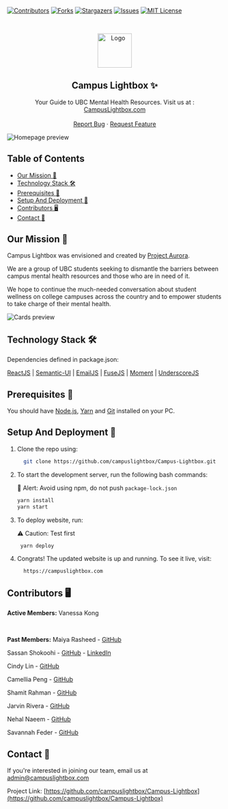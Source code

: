 <!-- Using README template from: https://github.com/othneildrew/Best-README-Template -->

[![Contributors][contributors-shield]][contributors-url]
[![Forks][forks-shield]][forks-url]
[![Stargazers][stars-shield]][stars-url]
[![Issues][issues-shield]][issues-url]
[![MIT License][license-shield]][license-url]

<!-- PROJECT LOGO -->
<br />
<p align="center">
  <a href="https://github.com/campuslightbox/Campus-Lightbox">
    <img src="images/logo.png" alt="Logo" width="80" height="80">
  </a>

  <h2 align="center">Campus Lightbox ✨</h2>
  <p align="center">
    Your Guide to UBC Mental Health Resources. Visit us at : 
    <a href="https://campuslightbox.com/">CampusLightbox.com</a>
    <br />
    <br />
    <a href="https://github.com/campuslightbox/Campus-Lightbox/issues">Report Bug</a>
    ·
    <a href="https://github.com/campuslightbox/Campus-Lightbox/issues">Request Feature</a>
  </p>
</p>

![Homepage preview](/images/homepage.png)

## Table of Contents

- [Our Mission 🧠](#our-mission-)
- [Technology Stack 🛠️](#technology-stack-%EF%B8%8F)
- [Prerequisites 🍪](#prerequisites-)
- [Setup And Deployment 🔧](#setup-and-deployment-)
- [Contributors 🖥](#contributors-)
- [Contact 📧](#contact-)

## Our Mission 🧠

Campus Lightbox was envisioned and created by [Project Aurora](https://www.projectaurora.ca/).

We are a group of UBC students seeking to dismantle the barriers between campus mental health resources and those who are in need of it.

We hope to continue the much-­needed conversation about student wellness on college campuses across the country and to empower students to take charge of their mental health.

![Cards preview](/images/cards.png)

## Technology Stack 🛠️

Dependencies defined in package.json:

[ReactJS](https://reactjs.org/)
| [Semantic-UI](https://react.semantic-ui.com/)
| [EmailJS](https://www.emailjs.com/)
| [FuseJS](https://fusejs.io/)
| [Moment](https://momentjs.com/)
| [UnderscoreJS](https://underscorejs.org/)

## Prerequisites 🍪

You should have [Node.js](https://nodejs.org/en/), [Yarn](https://classic.yarnpkg.com/en/docs/install/) and [Git](https://git-scm.com/) installed on your PC.

## Setup And Deployment 🔧

1. Clone the repo using:

   ```bash
     git clone https://github.com/campuslightbox/Campus-Lightbox.git
   ```

2. To start the development server, run the following bash commands:

   🚨 Alert: Avoid using npm, do not push `package-lock.json`

   ```bash
   yarn install
   yarn start
   ```

3. To deploy website, run:

   ⚠️ Caution: Test first

   ```bash
    yarn deploy
   ```

4. Congrats! The updated website is up and running. To see it live, visit:

   ```https
     https://campuslightbox.com
   ```

## Contributors 🖥

**Active Members:**
Vanessa Kong

<br />

**Past Members:**
Maiya Rasheed - [GitHub](https://github.com/maiyaer)

Sassan Shokoohi - [GitHub](https://github.com/sassansh) - [LinkedIn](https://www.linkedin.com/in/sassanshokoohi/)

Cindy Lin - [GitHub](https://github.com/LanguageXange)

Camellia Peng - [GitHub](https://github.com/cching0L2)

Shamit Rahman - [GitHub](https://github.com/rahmanshamit)

Jarvin Rivera - [GitHub](https://github.com/Jrivera1625)

Nehal Naeem - [GitHub](https://github.com/Nehal-Naeem)

Savannah Feder - [GitHub](https://github.com/savannahfeder)

## Contact 📧

If you're interested in joining our team, email us at admin@campuslightbox.com

Project Link: [https://github.com/campuslightbox/Campus-Lightbox](https://github.com/campuslightbox/Campus-Lightbox)

<!-- MARKDOWN LINKS & IMAGES -->
<!-- https://www.markdownguide.org/basic-syntax/#reference-style-links -->

[contributors-shield]: https://img.shields.io/github/contributors/campuslightbox/Campus-Lightbox.svg?style=for-the-badge
[contributors-url]: https://github.com/campuslightbox/Campus-Lightbox/graphs/contributors
[forks-shield]: https://img.shields.io/github/forks/campuslightbox/Campus-Lightbox.svg?style=for-the-badge
[forks-url]: https://github.com/campuslightbox/Campus-Lightbox/network/members
[stars-shield]: https://img.shields.io/github/stars/campuslightbox/Campus-Lightbox.svg?style=for-the-badge
[stars-url]: https://github.com/campuslightbox/Campus-Lightbox/stargazers
[issues-shield]: https://img.shields.io/github/issues/campuslightbox/Campus-Lightbox.svg?style=for-the-badge
[issues-url]: https://github.com/campuslightbox/Campus-Lightbox/issues
[license-shield]: https://img.shields.io/github/license/campuslightbox/Campus-Lightbox.svg?style=for-the-badge
[license-url]: https://github.com/campuslightbox/Campus-Lightbox/blob/master/LICENSE
